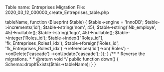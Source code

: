 
Table name: Entreprises  Migration File: 2020_03_12_000000_create_Entreprises_table.php

<?php

use Illuminate\Support\Facades\Schema;
use Illuminate\Database\Schema\Blueprint;
use Illuminate\Database\Migrations\Migration;

class CreateEntreprisesTable extends Migration
{
    /**
     * Schema table name to migrate
     * @var string
     */
    public $tableName = 'Entreprises';

    /**
     * Run the migrations.
     * @table Entreprises
     *
     * @return void
     */
    public function up()
    {
        Schema::create($this->tableName, function (Blueprint $table) {
            $table->engine = 'InnoDB';
            $table->increments('id');
            $table->string('nom', 45);
            $table->string('Nb_employe', 45)->nullable();
            $table->string('logo', 45)->nullable();
            $table->integer('Roles_id');

            $table->index(["Roles_id"], 'fk_Entreprises_Roles1_idx');


            $table->foreign('Roles_id', 'fk_Entreprises_Roles1_idx')
                ->references('id')->on('Roles')
                ->onDelete('cascade')
                ->onUpdate('cascade');
        });
    }

    /**
     * Reverse the migrations.
     *
     * @return void
     */
     public function down()
     {
       Schema::dropIfExists($this->tableName);
     }
}




